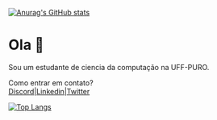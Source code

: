 [![Anurag's GitHub stats](https://github-readme-stats.vercel.app/api?username=tetr4k&show_icons=true&hide=stars,issues&theme=react)](https://github.com/anuraghazra/github-readme-stats)<br>
# Ola 👋

Sou um estudante de ciencia da computação na UFF-PURO.

Como entrar em contato?<br>
[Discord](https://discord.gg/user/Tetrak#3867)|[Linkedin](https://www.linkedin.com/in/gabrielr-dev/)|[Twitter](https://twitter.com/ribeir_tk)

[![Top Langs](https://github-readme-stats.vercel.app/api/top-langs/?username=tetr4k&layout=compact&langs_count=5&exclude_repo=LancaBolinhas&hide=Assembly,Makefile,Objective-C)](https://github.com/anuraghazra/github-readme-stats)

<!--
**Tetr4k/tetr4k** is a ✨ _special_ ✨ repository because its `README.md` (this file) appears on your GitHub profile.

Here are some ideas to get you started:

- 🔭 I’m currently working on ...
- 🌱 I’m currently learning ...
- 👯 I’m looking to collaborate on ...
- 🤔 I’m looking for help with ...
- 💬 Ask me about ...
- 📫 How to reach me: ...
- 😄 Pronouns: ...
- ⚡ Fun fact: ...
-->
